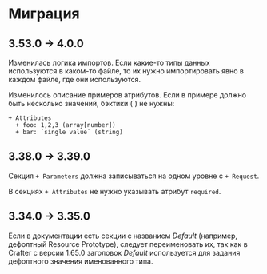 # Миграция

## 3.53.0 → 4.0.0

Изменилась логика импортов. Если какие-то типы данных используются в каком-то файле, то их нужно импортировать явно в каждом файле, где они используются.

Изменилось описание примеров атрибутов. Если в примере должно быть несколько значений, бэктики (`) не нужны:

```
+ Attributes
  + foo: 1,2,3 (array[number])
  + bar: `single value` (string)
```

## 3.38.0 → 3.39.0

Секция `+ Parameters` должна записываться на одном уровне с `+ Request`.

В секциях `+ Attributes` не нужно указывать атрибут `required`.

## 3.34.0 → 3.35.0

Если в документации есть секции с названием _Default_ (например, дефолтный Resource Prototype), следует переименовать их, так как в Crafter с версии 1.65.0 заголовок _Default_ используется для задания дефолтного значения именованного типа.
